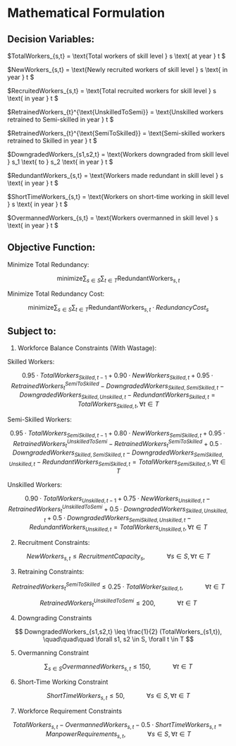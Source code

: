 # Mathematical Formulation
## Decision Variables:

$TotalWorkers_{s,t} = \text{Total workers of skill level } s \text{ at year } t $

$NewWorkers_{s,t} = \text{Newly recruited workers of skill level } s \text{ in year } t $

$RecruitedWorkers_{s,t} = \text{Total recruited workers for skill level } s \text{ in year } t $

$RetrainedWorkers_{t}^{\text{UnskilledToSemi}} = \text{Unskilled workers retrained to Semi-skilled in year } t $

$RetrainedWorkers_{t}^{\text{SemiToSkilled}}  = \text{Semi-skilled workers retrained to Skilled in year } t $

$DowngradedWorkers_{s1,s2,t} = \text{Workers downgraded from skill level } s_1 \text{ to } s_2 \text{ in year } t $

$RedundantWorkers_{s,t} = \text{Workers made redundant in skill level } s \text{ in year } t $

$ShortTimeWorkers_{s,t} = \text{Workers on short-time working in skill level } s \text{ in year } t $

$OvermannedWorkers_{s,t} = \text{Workers overmanned in skill level } s \text{ in year } t $


## Objective Function:


Minimize Total Redundancy:

$$
\text{minimize} \sum_{s \in S} \sum_{t \in T} \text{RedundantWorkers}_{s,t}
$$

Minimize Total Redundancy Cost:

$$
\text{minimize} \sum_{s \in S} \sum_{t \in T} \text{RedundantWorkers}_{s,t} \cdot RedundancyCost _{s}
$$

## Subject to:

1. Workforce Balance Constraints (With Wastage):

  Skilled Workers:
   
  $$
  0.95 \cdot TotalWorkers_{Skilled,t-1} + 0.90 \cdot NewWorkers_{Skilled,t} + 0.95 \cdot RetrainedWorkers_{t}^{SemiToSkilled} -
  DowngradedWorkers_{Skilled,SemiSkilled,t} - DowngradedWorkers_{Skilled,Unskilled,t} - RedundantWorkers_{Skilled,t} 
  = TotalWorkers_{Skilled,t}, \forall t \in T
  $$

  Semi-Skilled Workers:

  $$
  0.95 \cdot TotalWorkers_{SemiSkilled,t-1} + 0.80 \cdot NewWorkers_{SemiSkilled,t} + 0.95 \cdot RetrainedWorkers_{t}^{UnskilledToSemi} -
  RetrainedWorkers_{t}^{SemiToSkilled} + 0.5 \cdot DowngradedWorkers_{Skilled,SemiSkilled,t} - DowngradedWorkers_{SemiSkilled,Unskilled,t} -
  RedundantWorkers_{SemiSkilled,t} = TotalWorkers_{SemiSkilled,t},  \forall t \in T
  $$

  Unskilled Workers:
  
  $$
  0.90 \cdot TotalWorkers_{Unskilled,t-1} + 0.75 \cdot NewWorkers_{Unskilled,t} - RetrainedWorkers_{t}^{UnskilledToSemi} + 0.5 \cdot 
  DowngradedWorkers_{Skilled,Unskilled,t} + 0.5 \cdot DowngradedWorkers_{SemiSkilled,Unskilled,t} - RedundantWorkers_{Unskilled,t} 
  = TotalWorkers_{Unskilled,t},  \forall t \in T
  $$
    

2. Recruitment Constraints:

$$
NewWorkers_{s,t} \leq RecruitmentCapacity_{s},\quad\quad\quad \forall s \in S, \forall t \in T
$$


3. Retraining Constraints:

$$
RetrainedWorkers_{t}^{SemiToSkilled} \leq 0.25 \cdot TotalWorker_{Skilled,t},\quad\quad\quad \forall t \in T  
$$

$$
RetrainedWorkers_t^{UnskilledToSemi} \leq 200, \quad\quad\quad \forall t \in T
$$

4. Downgrading Constraints

$$
DowngradedWorkers_{s1,s2,t} \leq \frac{1}{2} (TotalWorkers_{s1,t}), \quad\quad\quad \forall s1, s2 \in S, \forall t \in T
$$

5. Overmanning Constraint

$$
\sum_{s \in S} OvermannedWorkers_{s,t} \leq 150, \quad\quad\quad \forall t \in T
$$

6. Short-Time Working Constraint

$$
ShortTimeWorkers_{s,t} \leq 50, \quad\quad\quad \forall s \in S, \forall t \in T
$$

7. Workforce Requirement Constraints

$$
TotalWorkers_{s,t} - OvermannedWorkers_{s,t} - 0.5 \cdot ShortTimeWorkers_{s,t} = ManpowerRequirements_{s,t}, \quad\quad\quad \forall s \in S, \forall t \in T
$$


